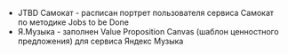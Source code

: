 - JTBD Самокат - расписан портрет пользователя сервиса Самокат по методике Jobs to be Done
- Я.Музыка - заполнен Value Proposition Canvas (шаблон ценностного предложения) для сервиса Яндекс Музыка